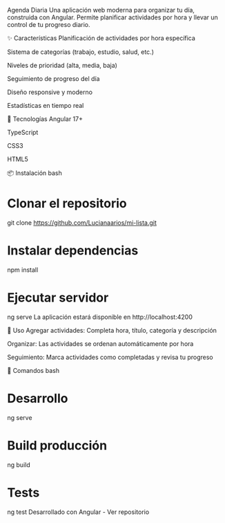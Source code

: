  Agenda Diaria
Una aplicación web moderna para organizar tu día, construida con Angular. Permite planificar actividades por hora y llevar un control de tu progreso diario.

✨ Características
Planificación de actividades por hora específica

Sistema de categorías (trabajo, estudio, salud, etc.)

Niveles de prioridad (alta, media, baja)

Seguimiento de progreso del día

Diseño responsive y moderno

Estadísticas en tiempo real

🚀 Tecnologías
Angular 17+

TypeScript

CSS3

HTML5

📦 Instalación
bash
# Clonar el repositorio
git clone https://github.com/Lucianaarios/mi-lista.git

# Instalar dependencias
npm install

# Ejecutar servidor
ng serve
La aplicación estará disponible en http://localhost:4200

🎯 Uso
Agregar actividades: Completa hora, título, categoría y descripción

Organizar: Las actividades se ordenan automáticamente por hora

Seguimiento: Marca actividades como completadas y revisa tu progreso

📝 Comandos
bash
# Desarrollo
ng serve

# Build producción
ng build

# Tests
ng test
Desarrollado con Angular - Ver repositorio